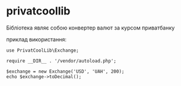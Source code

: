# privatcoollib
Бібліотека являє собою конвертер валют за курсом приватбанку

приклад використання:
```
use PrivatCoolLib\Exchange;

require __DIR__ . '/vendor/autoload.php';

$exchange = new Exchange('USD', 'UAH', 200);
echo $exchange->toDecimal();
```
